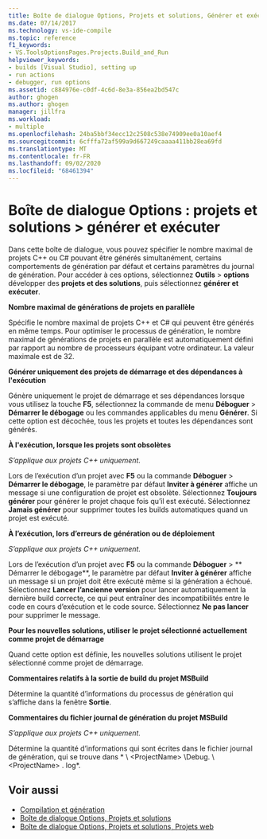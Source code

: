 ```yaml
---
title: Boîte de dialogue Options, Projets et solutions, Générer et exécuter
ms.date: 07/14/2017
ms.technology: vs-ide-compile
ms.topic: reference
f1_keywords:
- VS.ToolsOptionsPages.Projects.Build_and_Run
helpviewer_keywords:
- builds [Visual Studio], setting up
- run actions
- debugger, run options
ms.assetid: c884976e-c0df-4c6d-8e3a-856ea2bd547c
author: ghogen
ms.author: ghogen
manager: jillfra
ms.workload:
- multiple
ms.openlocfilehash: 24ba5bbf34ecc12c2508c538e74909ee0a10aef4
ms.sourcegitcommit: 6cfffa72af599a9d667249caaaa411bb28ea69fd
ms.translationtype: MT
ms.contentlocale: fr-FR
ms.lasthandoff: 09/02/2020
ms.locfileid: "68461394"
---
```

# <a name="options-dialog-box-projects-and-solutions--build-and-run"></a>Boîte de dialogue Options : projets et solutions \> générer et exécuter

Dans cette boîte de dialogue, vous pouvez spécifier le nombre maximal de projets C++ ou C# pouvant être générés simultanément, certains comportements de génération par défaut et certains paramètres du journal de génération. Pour accéder à ces options, sélectionnez **Outils**  >  **options** développer des **projets et des solutions**, puis sélectionnez **générer et exécuter**.

**Nombre maximal de générations de projets en parallèle**

Spécifie le nombre maximal de projets C++ et C# qui peuvent être générés en même temps. Pour optimiser le processus de génération, le nombre maximal de générations de projets en parallèle est automatiquement défini par rapport au nombre de processeurs équipant votre ordinateur. La valeur maximale est de 32.

**Générer uniquement des projets de démarrage et des dépendances à l'exécution**

Génère uniquement le projet de démarrage et ses dépendances lorsque vous utilisez la touche **F5**, sélectionnez la commande de menu **Déboguer** > **Démarrer le débogage** ou les commandes applicables du menu **Générer**. Si cette option est décochée, tous les projets et toutes les dépendances sont générés.

**À l'exécution, lorsque les projets sont obsolètes**

*S’applique aux projets C++ uniquement.*

Lors de l’exécution d’un projet avec **F5** ou la commande **Déboguer** > **Démarrer le débogage**, le paramètre par défaut **Inviter à générer** affiche un message si une configuration de projet est obsolète. Sélectionnez **Toujours générer** pour générer le projet chaque fois qu’il est exécuté. Sélectionnez **Jamais générer** pour supprimer toutes les builds automatiques quand un projet est exécuté.

**À l’exécution, lors d’erreurs de génération ou de déploiement**

*S’applique aux projets C++ uniquement.*

Lors de l’exécution d’un projet avec **F5** ou la commande **Déboguer** > ** Démarrer le débogage**, le paramètre par défaut **Inviter à générer** affiche un message si un projet doit être exécuté même si la génération a échoué. Sélectionnez **Lancer l’ancienne version** pour lancer automatiquement la dernière build correcte, ce qui peut entraîner des incompatibilités entre le code en cours d’exécution et le code source. Sélectionnez **Ne pas lancer** pour supprimer le message.

**Pour les nouvelles solutions, utiliser le projet sélectionné actuellement comme projet de démarrage**

Quand cette option est définie, les nouvelles solutions utilisent le projet sélectionné comme projet de démarrage.

**Commentaires relatifs à la sortie de build du projet MSBuild**

Détermine la quantité d’informations du processus de génération qui s’affiche dans la fenêtre **Sortie**.

**Commentaires du fichier journal de génération du projet MSBuild**

*S’applique aux projets C++ uniquement.*

Détermine la quantité d’informations qui sont écrites dans le fichier journal de génération, qui se trouve dans * \\ \<ProjectName> \Debug. \\ \<ProjectName> . log*.

## <a name="see-also"></a>Voir aussi

- [Compilation et génération](../../ide/compiling-and-building-in-visual-studio.md)
- [Boîte de dialogue Options, Projets et solutions](projects-and-solutions-options-dialog-box.md)
- [Boîte de dialogue Options, Projets et solutions, Projets web](options-dialog-box-projects-and-solutions-web-projects.md)